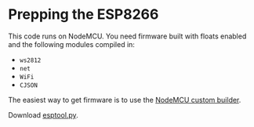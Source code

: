 # Prepping the ESP8266

This code runs on NodeMCU. You need firmware built with floats enabled and the following modules compiled in:

- `ws2812`
- `net`
- `WiFi`
- `CJSON`

The easiest way to get firmware is to use the [NodeMCU custom builder](https://nodemcu-build.com/).

Download [esptool.py](https://github.com/espressif/esptool).

